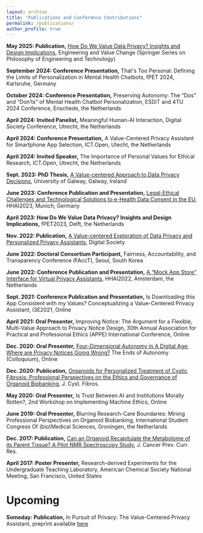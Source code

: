 ```yaml
---
layout: archive
title: "Publications and Conference Contributions"
permalink: /publications/
author_profile: true
---
```

**May 2025: Publication,** [How Do We Value Data Privacy? Insights and Design Implications](https://link.springer.com/chapter/10.1007/978-3-031-83549-0_4), Engineering and Value Change (Springer Series on Philosophy of Engineering and Technology)

**September 2024: Conference Presentation,** That's Too Personal: Defining the Limits of Personalization in Mental Health Chatbots, fPET 2024, Karlsruhe, Germany

**October 2024: Conference Presentation,** Preserving Autonomy: The “Dos” and “Don’ts” of Mental Health Chatbot Personalization, ESDiT and 4TU 2024 Conference, Enschede, the Netherlands

**April 2024: Invited Panelist,** Meaningful Human-AI Interaction, Digital Society Conference, Utrecht, the Netherlands

**April 2024: Conference Presentation,** A Value-Centered Privacy Assistant for Smartphone App Selection, ICT.Open, Utecht, the Netherlands

**April 2024: Invited Speaker,** The Importance of Personal Values for Ethical Research, ICT.Open, Utrecht, the Netherlands

**Sept. 2023: PhD Thesis,** [A Value-centered Approach to Data Privacy Decisions](https://researchrepository.universityofgalway.ie/entities/publication/8ed0ab0e-f773-4b8e-8c00-655edd00cef4), University of Galway, Galway, Ireland

**June 2023: Conference Publication and Presentation,** [Legal-Ethical Challenges and Technological Solutions to e-Health Data Consent in the EU](https://ebooks.iospress.nl/volumearticle/63336), HHAI2023, Munich, Germany

**April 2023: How Do We Value Data Privacy? Insights and Design Implications,** fPET2023, Delft, the Netherlands

**Nov. 2022:	Publication,** [A Value-centered Exploration of Data Privacy and Personalized Privacy Assistants](https://link.springer.com/article/10.1007/s44206-022-00028-w), Digital Society

**June 2022:	Doctoral Consortium Participant,** Fairness, Accountability, and Transparency Conference (FAccT), Seoul, South Korea

**June 2022: Conference Publication and Presentation,** [A “Mock App Store” Interface for Virtual Privacy Assistants](https://ebooks.iospress.nl/doi/10.3233/FAIA220212), HHAI2022, Amsterdam, the   Netherlands 

**Sept. 2021:	Conference Publication and Presentation,** Is Downloading this App Consistent with my Values? Conceptualizing a Value-Centered Privacy Assistant, I3E2021, Online

**April 2021:	Oral Presenter,** Improving Notice: The Argument for a Flexible, Multi-Value Approach to Privacy Notice Design, 30th Annual Association for Practical and Professional Ethics (APPE) International Conference, Online

**Dec. 2020:	Oral Presenter,** [Four-Dimensional Autonomy in A Digital Age: Where are Privacy Notices Going Wrong?](https://www.youtube.com/watch?v=SPt3BEdtxww) The Ends of Autonomy (Colloquium), Online

**Dec. 2020: Publication,** [Organoids for Personalized Treatment of Cystic Fibrosis: Professional Perspectives on the Ethics and Governance of Organoid Biobanking](https://pubmed.ncbi.nlm.nih.gov/33303364/), J. Cyst. Fibros.

**May 2020:	Oral Presenter,** Is Trust Between AI and Institutions Morally Rotten?, 2nd Workshop on Implementing Machine Ethics, Online

**June 2019:	Oral Presenter,** Blurring Research-Care Boundaries: Mining Professional Perspectives on Organoid Biobanking, International Student Congress Of (bio)Medical Sciences, Groningen, the Netherlands

**Dec. 2017: 	Publication,** [Can an Organoid Recapitulate the Metabolome of its Parent Tissue? A Pilot NMR Spectroscopy Study](https://medcraveonline.com/JCPCR/can-an-organoid-recapitulate-the-metabolome-of-its-parent-tissue-a-pilot-nmr-spectroscopy-study.html), J. Cancer Prev. Curr. Res.

**April 2017: 	Poster Presenter,** Research-derived Experiments for the Undergraduate Teaching Laboratory, American Chemical Society National Meeting, San Francisco, United States

Upcoming
======

**Someday: Publication,** In Pursuit of Privacy: The Value-Centered Privacy Assistant, preprint available [here](https://arxiv.org/abs/2308.05700)

